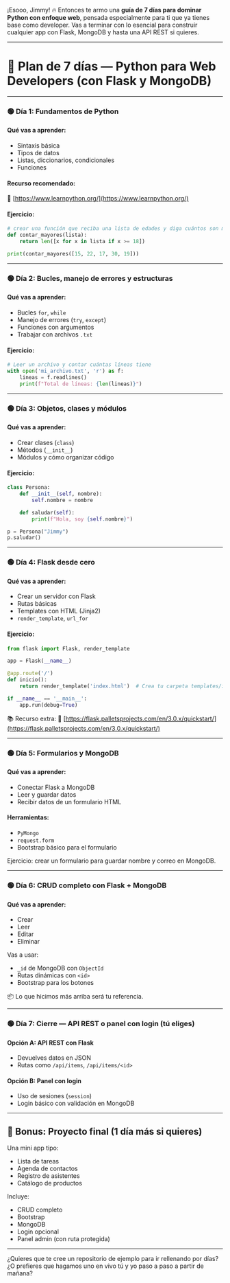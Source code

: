 ¡Esooo, Jimmy! 🔥
Entonces te armo una **guía de 7 días para dominar Python con enfoque web**, pensada especialmente para ti que ya tienes base como developer. Vas a terminar con lo esencial para construir cualquier app con Flask, MongoDB y hasta una API REST si quieres.

---

# 📆 Plan de 7 días — **Python para Web Developers (con Flask y MongoDB)**

---

### 🟢 **Día 1: Fundamentos de Python**

#### Qué vas a aprender:

* Sintaxis básica
* Tipos de datos
* Listas, diccionarios, condicionales
* Funciones

#### Recurso recomendado:

🔗 [https://www.learnpython.org/](https://www.learnpython.org/)

#### Ejercicio:

```python
# crear una función que reciba una lista de edades y diga cuántos son mayores de edad
def contar_mayores(lista):
    return len([x for x in lista if x >= 18])

print(contar_mayores([15, 22, 17, 30, 19]))
```

---

### 🟢 **Día 2: Bucles, manejo de errores y estructuras**

#### Qué vas a aprender:

* Bucles `for`, `while`
* Manejo de errores (`try`, `except`)
* Funciones con argumentos
* Trabajar con archivos `.txt`

#### Ejercicio:

```python
# Leer un archivo y contar cuántas líneas tiene
with open('mi_archivo.txt', 'r') as f:
    lineas = f.readlines()
    print(f"Total de líneas: {len(lineas)}")
```

---

### 🟢 **Día 3: Objetos, clases y módulos**

#### Qué vas a aprender:

* Crear clases (`class`)
* Métodos (`__init__`)
* Módulos y cómo organizar código

#### Ejercicio:

```python
class Persona:
    def __init__(self, nombre):
        self.nombre = nombre

    def saludar(self):
        print(f"Hola, soy {self.nombre}")

p = Persona("Jimmy")
p.saludar()
```

---

### 🟢 **Día 4: Flask desde cero**

#### Qué vas a aprender:

* Crear un servidor con Flask
* Rutas básicas
* Templates con HTML (Jinja2)
* `render_template`, `url_for`

#### Ejercicio:

```python
from flask import Flask, render_template

app = Flask(__name__)

@app.route('/')
def inicio():
    return render_template('index.html')  # Crea tu carpeta templates/index.html

if __name__ == '__main__':
    app.run(debug=True)
```

📚 Recurso extra:
🔗 [https://flask.palletsprojects.com/en/3.0.x/quickstart/](https://flask.palletsprojects.com/en/3.0.x/quickstart/)

---

### 🟢 **Día 5: Formularios y MongoDB**

#### Qué vas a aprender:

* Conectar Flask a MongoDB
* Leer y guardar datos
* Recibir datos de un formulario HTML

#### Herramientas:

* `PyMongo`
* `request.form`
* Bootstrap básico para el formulario

Ejercicio: crear un formulario para guardar nombre y correo en MongoDB.

---

### 🟢 **Día 6: CRUD completo con Flask + MongoDB**

#### Qué vas a aprender:

* Crear
* Leer
* Editar
* Eliminar

Vas a usar:

* `_id` de MongoDB con `ObjectId`
* Rutas dinámicas con `<id>`
* Bootstrap para los botones

📦 Lo que hicimos más arriba será tu referencia.

---

### 🟢 **Día 7: Cierre — API REST o panel con login (tú eliges)**

#### Opción A: API REST con Flask

* Devuelves datos en JSON
* Rutas como `/api/items`, `/api/items/<id>`

#### Opción B: Panel con login

* Uso de sesiones (`session`)
* Login básico con validación en MongoDB

---

## 🎁 Bonus: Proyecto final (1 día más si quieres)

Una mini app tipo:

* Lista de tareas
* Agenda de contactos
* Registro de asistentes
* Catálogo de productos

Incluye:

* CRUD completo
* Bootstrap
* MongoDB
* Login opcional
* Panel admin (con ruta protegida)

---

¿Quieres que te cree un repositorio de ejemplo para ir rellenando por días?
¿O prefieres que hagamos uno en vivo tú y yo paso a paso a partir de mañana?

